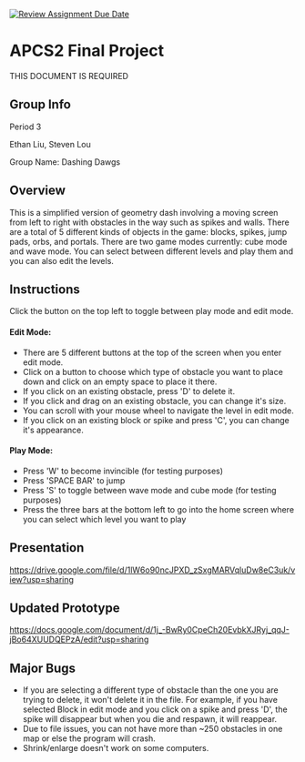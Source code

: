 [![Review Assignment Due Date](https://classroom.github.com/assets/deadline-readme-button-24ddc0f5d75046c5622901739e7c5dd533143b0c8e959d652212380cedb1ea36.svg)](https://classroom.github.com/a/syDSSnTt)
# APCS2 Final Project
THIS DOCUMENT IS REQUIRED
## Group Info
Period 3

Ethan Liu, Steven Lou

Group Name: Dashing Dawgs
## Overview
This is a simplified version of geometry dash involving a moving screen from left to right with obstacles in the way such as spikes and walls. There are a total of 5 different kinds of objects in the game: blocks, spikes, jump pads, orbs, and portals. There are two game modes currently: cube mode and wave mode. You can select between different levels and play them and you can also edit the levels.

## Instructions
Click the button on the top left to toggle between play mode and edit mode. 

#### Edit Mode:
* There are 5 different buttons at the top of the screen when you enter edit mode.
* Click on a button to choose which type of obstacle you want to place down and click on an empty space to place it there.
* If you click on an existing obstacle, press 'D' to delete it.
* If you click and drag on an existing obstacle, you can change it's size.
* You can scroll with your mouse wheel to navigate the level in edit mode.
* If you click on an existing block or spike and press 'C', you can change it's appearance.

#### Play Mode:
* Press 'W' to become invincible (for testing purposes)
* Press 'SPACE BAR' to jump
* Press 'S' to toggle between wave mode and cube mode (for testing purposes)
* Press the three bars at the bottom left to go into the home screen where you can select which level you want to play

## Presentation
https://drive.google.com/file/d/1lW6o90ncJPXD_zSxgMARVqluDw8eC3uk/view?usp=sharing

## Updated Prototype
https://docs.google.com/document/d/1j_-BwRy0CpeCh20EvbkXJRyj_qqJ-jBo64XUUDQEPzA/edit?usp=sharing

## Major Bugs
* If you are selecting a different type of obstacle than the one you are trying to delete, it won't delete it in the file. For example, if you have selected Block in edit mode and you click on a spike and press 'D', the spike will disappear but when you die and respawn, it will reappear.
* Due to file issues, you can not have more than ~250 obstacles in one map or else the program will crash.
* Shrink/enlarge doesn't work on some computers.